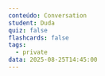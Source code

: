 ```yaml
---
conteúdo: Conversation
student: Duda
quiz: false
flashcards: false
tags:
  - private
data: 2025-08-25T14:45:00
---
```

